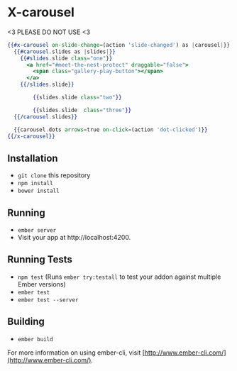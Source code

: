 # X-carousel

<3 PLEASE DO NOT USE <3

```hbs
{{#x-carousel on-slide-change=(action 'slide-changed') as |carousel|}}
  {{#carousel.slides as |slides|}}
    {{#slides.slide class="one"}}
      <a href="#meet-the-nest-protect" draggable="false">
        <span class="gallery-play-button"></span>
      </a>
    {{/slides.slide}}

		{{slides.slide class="two"}}

		{{slides.slide  class="three"}}
  {{/carousel.slides}}

  {{carousel.dots arrows=true on-click=(action 'dot-clicked')}}
{{/x-carousel}}
```

## Installation

* `git clone` this repository
* `npm install`
* `bower install`

## Running

* `ember server`
* Visit your app at http://localhost:4200.

## Running Tests

* `npm test` (Runs `ember try:testall` to test your addon against multiple Ember versions)
* `ember test`
* `ember test --server`

## Building

* `ember build`

For more information on using ember-cli, visit [http://www.ember-cli.com/](http://www.ember-cli.com/).
